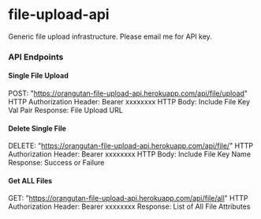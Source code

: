 # file-upload-api

Generic file upload infrastructure. Please email me for API key.

### API Endpoints

#### Single File Upload

POST: "https://orangutan-file-upload-api.herokuapp.com/api/file/upload"
HTTP Authorization Header: Bearer xxxxxxxx
HTTP Body: Include File Key Val Pair
Response: File Upload URL

#### Delete Single File

DELETE: "https://orangutan-file-upload-api.herokuapp.com/api/file/"
HTTP Authorization Header: Bearer xxxxxxxx
HTTP Body: Include File Key Name
Response: Success or Failure

#### Get ALL Files

GET: "https://orangutan-file-upload-api.herokuapp.com/api/file/all"
HTTP Authorization Header: Bearer xxxxxxxx
Response: List of All File Attributes
